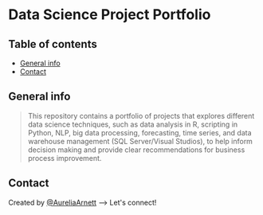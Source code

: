 # Data Science Project Portfolio

## Table of contents
* [General info](#general-info)
* [Contact](#contact)

## General info
> This repository contains a portfolio of projects that explores different data science techniques, such as data analysis in R, scripting in Python, NLP, big data processing, forecasting, time series, and data warehouse management (SQL Server/Visual Studios), to help inform decision making and provide clear recommendations for business process improvement.

## Contact
Created by [@AureliaArnett](https://twitter.com/AureliaArnett) --> Let's connect!
